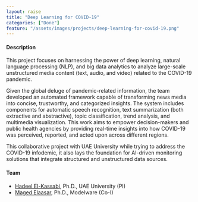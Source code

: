 ```yaml
---
layout: raise
title: "Deep Learning for COVID-19"
categories: ["Done"]
feature: "/assets/images/projects/deep-learning-for-covid-19.png"
---
```


#### Description

This project focuses on harnessing the power of deep learning, natural language processing (NLP), and big data analytics to analyze large-scale unstructured media content (text, audio, and video) related to the COVID-19 pandemic.

Given the global deluge of pandemic-related information, the team developed an automated framework capable of transforming news media into concise, trustworthy, and categorized insights. The system includes components for automatic speech recognition, text summarization (both extractive and abstractive), topic classification, trend analysis, and multimedia visualization. This work aims to empower decision-makers and public health agencies by providing real-time insights into how COVID-19 was perceived, reported, and acted upon across different regions.

This collaborative project with UAE University while trying to address the COVID-19 infodemic, it also lays the foundation for AI-driven monitoring solutions that integrate structured and unstructured data sources.

#### Team

- [Hadeel El-Kassabi](https://www.linkedin.com/in/hadeel-el-kassabi-394386b/), Ph.D., UAE University (PI)
- [Maged Elaasar](/maged-elaasar.html), Ph.D., Modelware (Co-I)